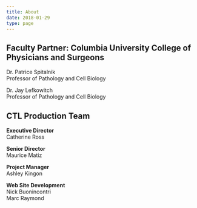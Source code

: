 ```yaml
---
title: About
date: 2018-01-29
type: page
---
```

<div class="pagecontentbody">
<h2>Faculty Partner: Columbia University College of Physicians and Surgeons</h2>

<p>Dr. Patrice Spitalnik<br>
Professor of Pathology and Cell Biology</p>

<p>Dr. Jay Lefkowitch<br>
Professor of Pathology and Cell Biology</p>

<h2><span class="caps">CTL</span> Production Team</h2>

<p><b>Executive Director</b><br>
Catherine Ross</p>

<p><b>Senior Director</b><br>
Maurice Matiz</p>

<p><b>Project Manager</b><br>
Ashley Kingon</p>

<p><b>Web Site Development</b><br>
Nick Buonincontri<br>
Marc Raymond</p>

</div>
